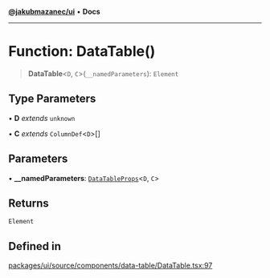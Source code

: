 [**@jakubmazanec/ui**](../README.md) • **Docs**

---

# Function: DataTable()

> **DataTable**\<`D`, `C`\>(`__namedParameters`): `Element`

## Type Parameters

• **D** _extends_ `unknown`

• **C** _extends_ `ColumnDef`\<`D`\>[]

## Parameters

• **\_\_namedParameters**: [`DataTableProps`](../type-aliases/DataTableProps.md)\<`D`, `C`\>

## Returns

`Element`

## Defined in

[packages/ui/source/components/data-table/DataTable.tsx:97](https://github.com/jakubmazanec/tools/blob/2afd81e4680434017b6f838733fd5ccd928cec42/packages/ui/source/components/data-table/DataTable.tsx#L97)
